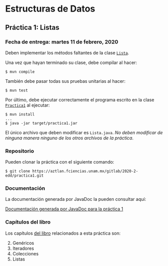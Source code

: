 Estructuras de Datos
====================

Práctica 1: Listas
------------------

### Fecha de entrega: martes 11 de febrero, 2020

Deben implementar los métodos faltantes de la clase
[`Lista`](https://aztlan.fciencias.unam.mx/gitlab/2020-2-edd/practica1/blob/master/src/main/java/mx/unam/ciencias/edd/Lista.java).

Una vez que hayan terminado su clase, debe compilar al hacer:

```
$ mvn compile
```

También debe pasar todas sus pruebas unitarias al hacer:

```
$ mvn test
```

Por último, debe ejecutar correctamente el programa escrito en la clase
[`Practica1`](https://aztlan.fciencias.unam.mx/gitlab/2020-2-edd/practica1/blob/master/src/main/java/mx/unam/ciencias/edd/Practica1.java)
al ejecutar:

```
$ mvn install
...
$ java -jar target/practica1.jar
```

El único archivo que deben modificar es `Lista.java`. *No deben modificar de
ninguna manera ninguno de los otros archivos de la práctica*.

### Repositorio

Pueden clonar la práctica con el siguiente comando:

```
$ git clone https://aztlan.fciencias.unam.mx/gitlab/2020-2-edd/practica1.git
```

### Documentación

La documentación generada por JavaDoc la pueden consultar aquí:

[Documentación generada por JavaDoc para la práctica 1](https://aztlan.fciencias.unam.mx/~canek/2020-2-edd/practica1/apidocs/index.html)

### Capítulos del libro

Los capítulos
[del libro](https://tienda.fciencias.unam.mx/es/home/437-estructuras-de-datos-con-java-moderno-9786073009157.html)
relacionados a esta práctica son:

2. Genéricos
3. Iteradores
4. Colecciones
5. Listas
